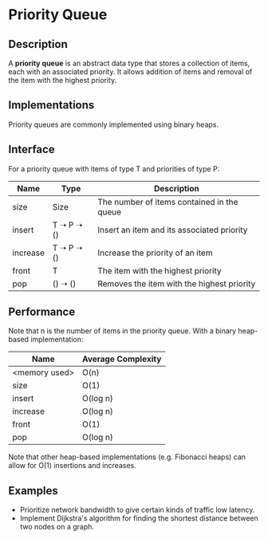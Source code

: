 # Priority Queue

## Description
A **priority queue** is an abstract data type that stores a collection of items,
each with an associated priority. It allows addition of items and removal of the
item with the highest priority.

## Implementations
Priority queues are commonly implemented using binary heaps.

## Interface
For a priority queue with items of type T and priorities of type P:

| Name     | Type           | Description                                      |
| -------- | -------------- | -----------------------------------------------  |
| size     | Size           | The number of items contained in the queue       |
| insert   | T ➝ P ➝ ()     | Insert an item and its associated priority       |
| increase | T ➝ P ➝ ()     | Increase the priority of an item                 |
| front    | T              | The item with the highest priority               |
| pop      | () ➝ ()        | Removes the item with the highest priority       |

## Performance
Note that n is the number of items in the priority queue.
With a binary heap-based implementation:

| Name            | Average Complexity |
| --------------- | ------------------ |
| \<memory used\> | O(n)               |
| size            | O(1)               |
| insert          | O(log n)           |
| increase        | O(log n)           |
| front           | O(1)               |
| pop             | O(log n)           |

Note that other heap-based implementations (e.g. Fibonacci heaps) can allow for
O(1) insertions and increases.

## Examples
- Prioritize network bandwidth to give certain kinds of traffic low latency.
- Implement Dijkstra's algorithm for finding the shortest distance between two
  nodes on a graph.

